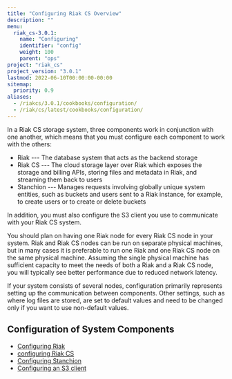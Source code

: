 ```yaml
---
title: "Configuring Riak CS Overview"
description: ""
menu:
  riak_cs-3.0.1:
    name: "Configuring"
    identifier: "config"
    weight: 100
    parent: "ops"
project: "riak_cs"
project_version: "3.0.1"
lastmod: 2022-06-10T00:00:00-00:00
sitemap:
  priority: 0.9
aliases:
  - /riakcs/3.0.1/cookbooks/configuration/
  - /riak/cs/latest/cookbooks/configuration/
---
```


In a Riak CS storage system, three components work in conjunction with one another, which means that you must configure each component to work with the others:

* Riak --- The database system that acts as the backend storage
* Riak CS --- The cloud storage layer over Riak which exposes the storage and billing APIs, storing files and metadata in Riak, and streaming them back to users
* Stanchion --- Manages requests involving globally unique system entities, such as buckets and users sent to a Riak instance, for example, to create users or to create or delete buckets

In addition, you must also configure the S3 client you use to communicate with your Riak CS system.

You should plan on having one Riak node for every Riak CS node in your system. Riak and Riak CS nodes can be run on separate physical machines, but in many cases it is preferable to run one Riak and one Riak CS node on the same physical machine. Assuming the single physical machine has sufficient capacity to meet the needs of both a Riak and a Riak CS node, you will typically see better performance due to reduced network latency.

If your system consists of several nodes, configuration primarily represents setting up the communication between components. Other settings, such as where log files are stored, are set to default values and need to be changed only if you want to use non-default values.

## Configuration of System Components

* [Configuring Riak]({{<baseurl>}}riak/cs/3.0.1/cookbooks/configuration/riak-for-cs)
* [configuring Riak CS]({{<baseurl>}}riak/cs/3.0.1/cookbooks/configuration/riak-cs)
* [Configuring Stanchion]({{<baseurl>}}riak/cs/3.0.1/cookbooks/configuration/stanchion)
* [Configuring an S3 client]({{<baseurl>}}riak/cs/3.0.1/cookbooks/configuration/s3-client)

